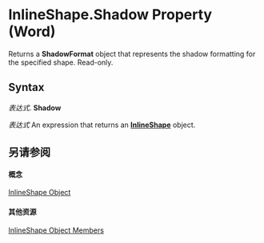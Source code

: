 
# InlineShape.Shadow Property (Word)

Returns a  **ShadowFormat** object that represents the shadow formatting for the specified shape. Read-only.


## Syntax

 _表达式_. **Shadow**

 _表达式_ An expression that returns an **[InlineShape](a8fd110a-4aa7-c4b9-1559-32022787d955.md)** object.


## 另请参阅


#### 概念


[InlineShape Object](a8fd110a-4aa7-c4b9-1559-32022787d955.md)
#### 其他资源


[InlineShape Object Members](http://msdn.microsoft.com/library/f9de7adf-d761-3824-ba2e-c58c26de3d82%28Office.15%29.aspx)